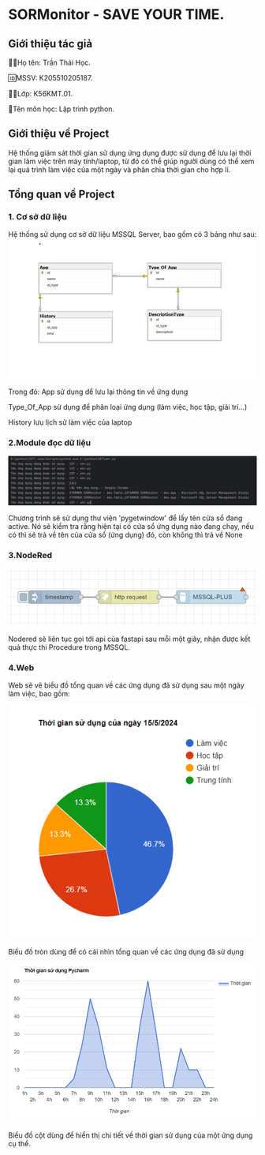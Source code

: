 # SORMonitor - SAVE YOUR TIME.
## Giới thiệu tác giả 

👨‍🔬Họ tên: Trần Thái Học.

🆔MSSV: K205510205187.

🧑‍🏫Lớp: K56KMT.01.

📖Tên môn học: Lập trình python.

## Giới thiệu về Project
Hệ thống giám sát thời gian sử dụng ứng dụng được sử dụng để lưu lại thời gian làm việc trên máy tính/laptop, từ đó có thể giúp người dùng có thể xem lại quá trình làm việc của một ngày và phân chia thời gian cho hợp lí.

## Tổng quan về Project
### 1. Cơ sở dữ liệu
Hệ thống sử dụng cơ sở dữ liệu MSSQL Server, bao gồm có 3 bảng như sau:
[![SORMonitor](./introduce/sql.PNG)](https://www.facebook.com/hidb1407/)

Trong đó: App sử dụng dể lưu lại thông tin về ứng dụng

Type_Of_App sử dụng để phân loại ứng dụng (làm việc, học tập, giải trí...)

History lưu lịch sử làm việc của laptop

### 2.Module đọc dữ liệu
[![SORMonitor](./introduce/fastapi.PNG)](https://www.facebook.com/hidb1407/)

Chương trình sẽ sử dụng thư viện 'pygetwindow' để lấy tên cửa sổ đang active. Nó sẽ kiểm tra rằng hiện tại có cửa sổ ứng dụng nào đang chạy, nếu có thì sẽ trả về tên của cửa sổ (ứng dụng) đó, còn không thì trả về None

### 3.NodeRed
[![SORMonitor](./introduce/nodered.jpg)](https://www.facebook.com/hidb1407/)

Nodered sẽ liên tục gọi tới api của fastapi sau mỗi một giây, nhận được kết quả thực thi Procedure trong MSSQL.

### 4.Web
Web sẽ vẽ biểu đồ tổng quan về các ứng dụng đã sử dụng sau một ngày làm việc, bao gồm:

[![SORMonitor](./introduce/piechart.PNG)](https://www.facebook.com/hidb1407/)

Biểu đồ tròn dùng để có cái nhìn tổng quan về các ứng dụng đã sử dụng

[![SORMonitor](./introduce/linechart.PNG)](https://www.facebook.com/hidb1407/)

Biểu đồ cột dùng để hiển thị chi tiết về thời gian sử dụng của một ứng dụng cụ thể.